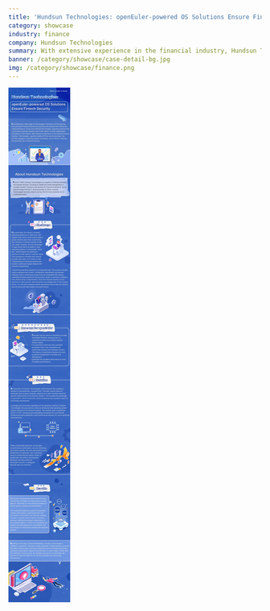 ```yaml
---
title: 'Hundsun Technologies: openEuler-powered OS Solutions Ensure Fintech Security'
category: showcase
industry: finance
company: Hundsun Technologies
summary: With extensive experience in the financial industry, Hundsun Technologies, a globally leading FinTech service provider, has actively engaged in operating system innovations, one of which is tailoring the openEuler OS to financial services. 
banner: /category/showcase/case-detail-bg.jpg
img: /category/showcase/finance.png
---
```



<img src="./media/image1.jpg"  >

